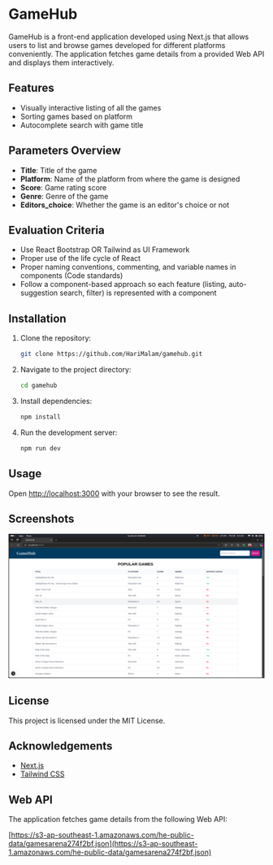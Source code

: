 # GameHub

GameHub is a front-end application developed using Next.js that allows users to list and browse games developed for different platforms conveniently. The application fetches game details from a provided Web API and displays them interactively.

## Features

- Visually interactive listing of all the games
- Sorting games based on platform
- Autocomplete search with game title

## Parameters Overview

- **Title**: Title of the game
- **Platform**: Name of the platform from where the game is designed
- **Score**: Game rating score
- **Genre**: Genre of the game
- **Editors_choice**: Whether the game is an editor's choice or not

## Evaluation Criteria

- Use React Bootstrap OR Tailwind as UI Framework
- Proper use of the life cycle of React
- Proper naming conventions, commenting, and variable names in components (Code standards)
- Follow a component-based approach so each feature (listing, auto-suggestion search, filter) is represented with a component

## Installation

1. Clone the repository:
    ```bash
    git clone https://github.com/HariMalam/gamehub.git
    ```
2. Navigate to the project directory:
    ```bash
    cd gamehub
    ```
3. Install dependencies:
    ```bash
    npm install
    ```
4. Run the development server:
    ```bash
    npm run dev
    ```

## Usage

Open [http://localhost:3000](http://localhost:3000) with your browser to see the result.

## Screenshots

![GameHub Screenshot](./screenshot.png)

## License

This project is licensed under the MIT License.

## Acknowledgements

- [Next.js](https://nextjs.org/)
- [Tailwind CSS](https://tailwindcss.com/)

## Web API

The application fetches game details from the following Web API:

[https://s3-ap-southeast-1.amazonaws.com/he-public-data/gamesarena274f2bf.json](https://s3-ap-southeast-1.amazonaws.com/he-public-data/gamesarena274f2bf.json)
